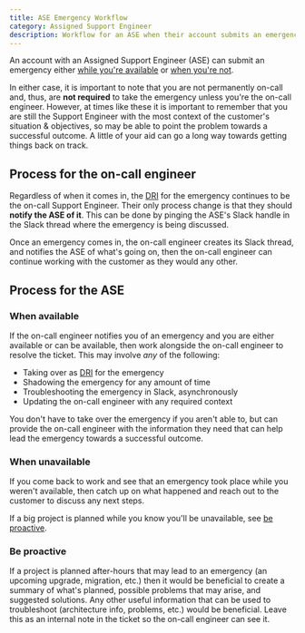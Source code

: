 ```yaml
---
title: ASE Emergency Workflow
category: Assigned Support Engineer
description: Workflow for an ASE when their account submits an emergency
---
```


An account with an Assigned Support Engineer (ASE) can submit an emergency
either [while you're available](#when-available)
or [when you're not](#when-unavailable).

In either case, it is important to note that you are not permanently on-call
and, thus, are **not required** to take the emergency unless you're the on-call
engineer. However, at times like these it is important to remember
that you are still the Support Engineer with the most context of the
customer's situation & objectives, so may be able to point the problem towards
a successful outcome. A little of your aid can go a long way towards getting
things back on track.

## Process for the on-call engineer

Regardless of when it comes in, the [DRI](/handbook/people-group/directly-responsible-individuals/)
for the emergency continues to be the on-call Support Engineer.
Their only process change is that they should **notify the ASE of it**.
This can be done by pinging the ASE's Slack handle in the Slack thread where the
emergency is being discussed.

Once an emergency comes in, the on-call engineer creates its Slack thread,
and notifies the ASE of what's going on, then the on-call engineer can continue
working with the customer as they would any other.

## Process for the ASE

### When available

If the on-call engineer notifies you of an emergency and you are either
available or can be available, then work alongside the on-call engineer to
resolve the ticket. This may involve *any* of the following:

- Taking over as
  [DRI](/handbook/people-group/directly-responsible-individuals/) for the emergency
- Shadowing the emergency for any amount of time
- Troubleshooting the emergency in Slack, asynchronously
- Updating the on-call engineer with any required context

You don't have to take over the emergency if you aren't able to, but can
provide the on-call engineer with the information they need that can help lead
the emergency towards a successful outcome.

### When unavailable

If you come back to work and see that an emergency took place while you
weren't available, then catch up on what happened and reach out to the
customer to discuss any next steps.

If a big project is planned while you know you'll be unavailable, see
[be proactive](#be-proactive).

### Be proactive

If a project is planned after-hours that may lead to an emergency (an upcoming upgrade,
migration, etc.) then it would be beneficial to create a summary
of what's planned, possible problems that may arise, and suggested solutions.
Any other useful information that can be used to troubleshoot (architecture
info, problems, etc.) would be beneficial. Leave this as an internal note in the
ticket so the on-call engineer can see it.
